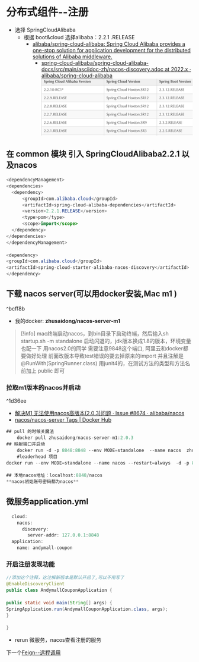 # 分布式组件--注册
- 选择 SpringCloudAlibaba
	- 根据 boot&cloud 选择alibaba：2.2.1 .RELEASE
	  - [alibaba/spring-cloud-alibaba: Spring Cloud Alibaba provides a one-stop solution for application development for the distributed solutions of Alibaba middleware.](https://github.com/alibaba/spring-cloud-alibaba)
	    - [spring-cloud-alibaba/spring-cloud-alibaba-docs/src/main/asciidoc-zh/nacos-discovery.adoc at 2022.x · alibaba/spring-cloud-alibaba](https://github.com/alibaba/spring-cloud-alibaba/blob/2022.x/spring-cloud-alibaba-docs/src/main/asciidoc-zh/nacos-discovery.adoc)
	![Pasted image 20231030130229](BEFORE/附件/Pasted%20image%2020231030130229.png)
## 在 common 模块 引入 SpringCloudAlibaba2.2.1 以及nacos
  ```java
  <dependencyManagement>
<dependencies>
	<dependency>
		<groupId>com.alibaba.cloud</groupId>
		<artifactId>spring-cloud-alibaba-dependencies</artifactId>
		<version>2.2.1.RELEASE</version>
		<type>pom</type>
		<scope>import</scope>
	</dependency>
</dependencies>
</dependencyManagement>

<dependency>
<groupId>com.alibaba.cloud</groupId>
<artifactId>spring-cloud-starter-alibaba-nacos-discovery</artifactId>
</dependency>
```


## 下载 nacos server(可以用docker安装,Mac m1 )

^bcff8b

- 我的docker: **zhusaidong/nacos-server-m1**
>[!info]
>mac终端启动nacos，到bin目录下启动终端，然后输入sh startup.sh -m standalone
>启动闪退的，jdk版本换成1.8的版本，环境变量也配一下
>用nacos2.0的同学 需要注意9848这个端口, 阿里云和docker都要做好处理
>前面改版本导致test错误的要去掉原来的import 并且注解是@RunWith(SpringRunner.class)
>用junit4的，在测试方法的类型和方法名前加上 public 即可

### 拉取m1版本的nacos并启动

^1d36ee

- [解决M1 无法使用nacos高版本(2.0.3)问题 · Issue #8674 · alibaba/nacos](https://github.com/alibaba/nacos/issues/8674)
- [nacos/nacos-server Tags | Docker Hub](https://hub.docker.com/r/nacos/nacos-server/tags?page=1)

```java
## pull 的时候关魔法
	docker pull zhusaidong/nacos-server-m1:2.0.3
## 映射端口并启动
	docker run -d -p 8848:8848 --env MODE=standalone  --name nacos  zhusaidong/nacos-server-m1:2.0.3
	#leaderhead 项目
docker run --env MODE=standalone --name nacos --restart=always  -d -p 8848:8848 zhusaidong/nacos-server-m1:2.0.3

## 本地nacos地址：localhost:8848/nacos
**nacos初始账号密码都为nacos**
```

## 微服务application.yml
```java
  cloud:
    nacos:
      discovery:
        server-addr: 127.0.0.1:8848
  application:
    name: andymall-coupon
```

### 开启注册发现功能

```java
//添加这个注释，这注解新版本是默认开启了,可以不用写了
@EnableDiscoveryClient  
public class AndymallCouponApplication {  
  
public static void main(String[] args) {  
SpringApplication.run(AndymallCouponApplication.class, args);  
}  
  
}
```
- rerun 微服务，nacos查看注册的服务

下一个[Feign--远程调用](Feign--远程调用.md)
